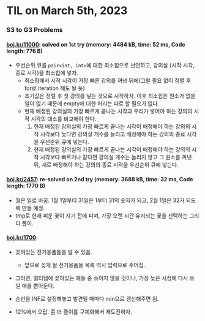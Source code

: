# **TIL on March 5th, 2023**
### S3 to G3 Problems
#### [boj.kr/11000](../../../Problem%20Solving/boj/random%20defense/11000-03-05-2023.cpp): solved on 1st try (memory: 4484 kB, time: 52 ms, Code length: 776 B)
* 우선순위 큐를 `pair<int, int>`에 대한 최소힙으로 선언하고, 강의실 {시작 시각, 종료 시각}을 최소힙에 넣자.
  - 최소힙에서 시작 시각이 가장 빠른 강의를 꺼낸 뒤에(그럴 필요 없이 정렬 후 for로 iteration 해도 될 듯)
  - 초기값은 정렬 후 첫 강의를 넣는 것으로 시작하자. 이후 최소힙은 원소가 없을 일이 없기 때문에 empty에 대한 처리는 따로 할 필요가 없다.
  - 현재 배정된 강의실의 가장 빠르게 끝나는 시각과 우리가 넣어야 하는 강의의 시작 시각의 대소를 비교해야 한다.
    1. 현재 배정된 강의실의 가장 빠르게 끝나는 시각이 배정해야 하는 강의의 시작 시각보다 늦다면 강의실 개수를 늘리고 배정해야 하는 강의의 종료 시각을 우선순위 큐에 넣는다.
    2. 현재 배정된 강의실의 가장 빠르게 끝나는 시각이 배정해야 하는 강의의 시작 시각보다 빠르거나 같다면 강의실 개수는 늘리지 않고 그 원소를 꺼낸 뒤, 새로 배정해야 하는 강의의 종료 시각을 우선순위 큐에 넣는다.

#### [boj.kr/2457](../../../Problem%20Solving/boj/Greedy/2457-re2-03-05-2023.cpp): re-solved on 2nd try (memory: 3688 kB, time: 32 ms, Code length: 1770 B)
* 월은 일로 바꿈. 1월 1일부터 31일은 1부터 31의 숫자가 되고, 2월 1일은 32가 되도록 만들 예정.
* tmp로 현재 피운 꽃이 지기 전에 피며, 가장 오랜 시간 유지되는 꽃을 선택하는 그리디 풀이.


#### [boj.kr/1700](../../../Problem%20Solving/boj/Greedy/1700-re2-03-05-2023.cpp)
* 꽂혀있는 전기용품들을 알 수 있음.
  - 앞으로 꽂게 될 전기용품들 목록 역시 입력으로 주어짐.
* 그러면, 멀티탭에 꽂혀있는 애들 중 쓰이지 않을 것이나, 가장 늦은 시점에 다시 쓰일 애를 뽑아둔다.

* 순번을 INF로 설정해놓고 발견될 때마다 min으로 갱신해주면 됨.
* 12%에서 오답. 좀 더 풀이를 구체화해서 재도전하자.